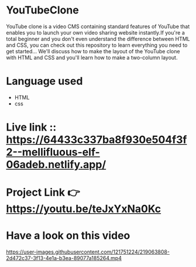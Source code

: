 # YouTubeClone
YouTube clone is a video CMS containing standard features of YouTube that enables you to launch your own video sharing website instantly.If you're a total beginner and you don't even understand the difference between HTML and CSS, you can check out this repository to learn everything you need to get started...
We'll discuss how to make the layout of the YouTube clone with HTML and CSS and you'll learn how to make a two-column layout.

# Language used
* HTML
* css

# Live link :: https://64433c337ba8f930e504f3f2--mellifluous-elf-06adeb.netlify.app/

# Project Link 👉 https://youtu.be/teJxYxNa0Kc

# Have a look on this video


https://user-images.githubusercontent.com/121751224/219063808-2d472c37-3f13-4e1a-b3ea-89077a185264.mp4

